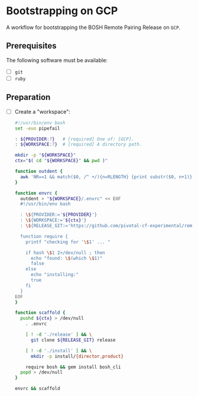 # Bootstrapping on GCP

A workflow for bootstrapping the BOSH Remote Pairing Release on `GCP`.

## Prerequisites

The following software must be available:

- [ ] `git`
- [ ] `ruby`

## Preparation

- [ ] Create a "workspace":

  ```bash
  #!/usr/bin/env bash
  set -euo pipefail

  : ${PROVIDER:?}   # [required] One of: [GCP].
  : ${WORKSPACE:?}  # [required] A directory path.

  mkdir -p "${WORKSPACE}"
  ctx="$( cd "${WORKSPACE}" && pwd )"

  function outdent {
    awk 'NR==1 && match($0, /^ +/){n=RLENGTH} {print substr($0, n+1)}'
  }

  function envrc {
    outdent > "${WORKSPACE}/.envrc" << EOF
    #!/usr/bin/env bash

    : \${PROVIDER:='${PROVIDER}'}
    : \${WORKSPACE:='${ctx}'}
    : \${RELEASE_GIT:='https://github.com/pivotal-cf-experimental/remote-pairing-release'}

    function require {
      printf "checking for '\$1' ... "

      if hash \$1 2>/dev/null ; then
        echo "found: \$(which \$1)"
        false
      else
        echo "installing:"
        true
      fi
    }
  EOF
  }

  function scaffold {
    pushd ${ctx} > /dev/null
      . .envrc

      [ ! -d './release' ] && \
        git clone ${RELEASE_GIT} release

      [ ! -d './install' ] && \
        mkdir -p install/{director,product}

      require bosh && gem install bosh_cli
    popd > /dev/null
  }

  envrc && scaffold
  ```

